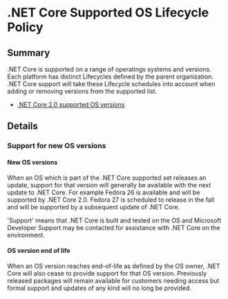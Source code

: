 # .NET Core Supported OS Lifecycle Policy

## Summary

.NET Core is supported on a range of operatings systems and versions. Each platform has distinct Lifecycles defined by the parent organization. .NET Core support will take these Lifecycle schedules into account when adding or removing versions from the supported list.

* [.NET Core 2.0 supported OS versions](https://github.com/dotnet/core/blob/master/release-notes/2.0/2.0-supported-os.md)

## Details

### Support for new OS versions

#### New OS versions

When an OS which is part of the .NET Core supported set releases an update, support for that version will generally be available with the next update to .NET Core. For example Fedora 26 is available and will be supported by .NET Core 2.0. Fedora 27 is scheduled to release in the fall and will be supported by a subsequent update of .NET Core.

'Support' means that .NET Core is built and tested on the OS and Microsoft Developer Support may be contacted for assistance with .NET Core on the environment.

#### OS version end of life

When an OS version reaches end-of-life as defined by the OS owner, .NET Core will also cease to provide support for that OS version. Previously released packages will remain available for customers needing access but formal support and updates of any kind will no long be provided.